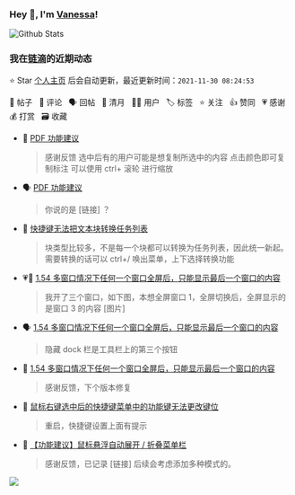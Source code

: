 ### Hey 👋, I'm [Vanessa](http://vanessa.b3log.org/)!

![Github Stats](https://github-readme-stats.vercel.app/api?username=Vanessa219&show_icons=true)

<!--events start -->

### 我在[链滴](https://ld246.com)的近期动态

⭐️ Star [个人主页](https://github.com/Vanessa219/Vanessa219) 后会自动更新，最近更新时间：`2021-11-30 08:24:53`

📝 帖子 &nbsp; 💬 评论 &nbsp; 🗣 回帖 &nbsp; 🌙 清月 &nbsp; 👨‍💻 用户 &nbsp; 🏷️ 标签 &nbsp; ⭐️ 关注 &nbsp; 👍 赞同 &nbsp; 💗 感谢 &nbsp; 💰 打赏 &nbsp; 🗃 收藏

* 💬 [PDF 功能建议](https://ld246.com/article/1638177923094/comment/1638194561963#comments)

  > 感谢反馈 选中后有的用户可能是想复制所选中的内容 点击颜色即可复制标注 可以使用 ctrl+ 滚轮 进行缩放
* 🗣 [PDF 功能建议](https://ld246.com/article/1638177923094/comment/1638188227527#comments)

  > 你说的是 [链接] ？
* 💬 [快捷键无法把文本块转换任务列表](https://ld246.com/article/1638154822024/comment/1638193946318#comments)

  > 块类型比较多，不是每一个块都可以转换为任务列表，因此统一新起。需要转换的话可以 ctrl+/ 唤出菜单，上下选择转换功能
* 💗📝 [1.54 多窗口情况下任何一个窗口全屏后，只能显示最后一个窗口的内容](https://ld246.com/article/1638146341464)

  > 我开了三个窗口，如下图，本想全屏窗口 1，全屏切换后，全屏显示的是窗口 3 的内容 [图片]
* 🗣 [1.54 多窗口情况下任何一个窗口全屏后，只能显示最后一个窗口的内容](https://ld246.com/article/1638146341464/comment/1638150396906#comments)

  > 隐藏 dock 栏是工具栏上的第三个按钮
* 💬 [1.54 多窗口情况下任何一个窗口全屏后，只能显示最后一个窗口的内容](https://ld246.com/article/1638146341464/comment/1638152642495#comments)

  > 感谢反馈，下个版本修复
* 💬 [鼠标右键选中后的快捷键菜单中的功能键无法更改键位](https://ld246.com/article/1637929452185/comment/1637939977002#comments)

  > 重启，快捷键设置上面有提示
* 💬 [【功能建议】鼠标悬浮自动展开 / 折叠菜单栏](https://ld246.com/article/1637906203921/comment/1637916393180#comments)

  > 感谢反馈，已记录 [链接] 后续会考虑添加多种模式的。


<!--events end -->

<a title="Hits" target="_blank" href="https://github.com/Vanessa219/Vanessa219"><img src="https://hits.b3log.org/Vanessa219/Vanessa219.svg"></a>
